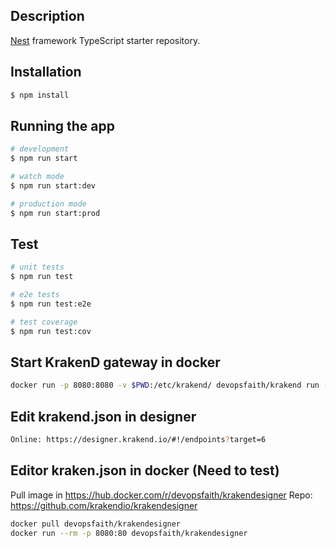 ## Description

[Nest](https://github.com/nestjs/nest) framework TypeScript starter repository.

## Installation

```bash
$ npm install
```

## Running the app

```bash
# development
$ npm run start

# watch mode
$ npm run start:dev

# production mode
$ npm run start:prod
```

## Test

```bash
# unit tests
$ npm run test

# e2e tests
$ npm run test:e2e

# test coverage
$ npm run test:cov
```

## Start KrakenD gateway in docker

```bash
docker run -p 8080:8080 -v $PWD:/etc/krakend/ devopsfaith/krakend run --config /etc/krakend/krakend.json
```

## Edit krakend.json in designer

```bash
Online: https://designer.krakend.io/#!/endpoints?target=6
```

## Editor kraken.json in docker (Need to test)

Pull image in https://hub.docker.com/r/devopsfaith/krakendesigner
Repo: https://github.com/krakendio/krakendesigner

```bash
docker pull devopsfaith/krakendesigner
docker run --rm -p 8080:80 devopsfaith/krakendesigner
```
